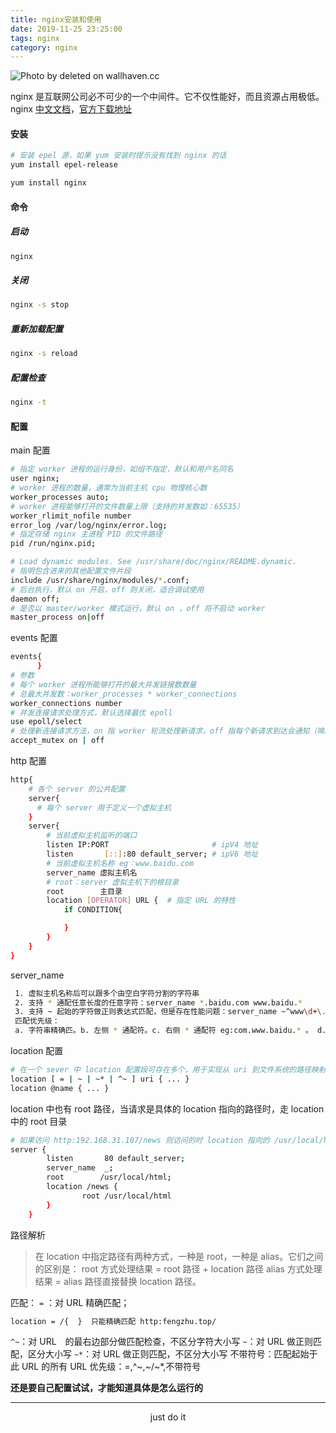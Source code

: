 ```yaml
---
title: nginx安装和使用
date: 2019-11-25 23:25:00
tags: nginx
category: nginx
---
```


![Photo by deleted on wallhaven.cc](/nginx.png)

nginx 是互联网公司必不可少的一个中间件。它不仅性能好，而且资源占用极低。nginx [中文文档](http://www.nginx.cn/doc/)，[官方下载地址](http://nginx.org/en/download.html)

<!--more-->


#### 安装

```bash
# 安装 epel 源，如果 yum 安装时提示没有找到 nginx 的话
yum install epel-release

yum install nginx
```

#### 命令

##### 启动
```bash
nginx
```
##### 关闭
```bash
nginx -s stop
```
##### 重新加载配置
```bash
nginx -s reload
```

##### 配置检查
```bash
nginx -t
```

#### 配置

main 配置

```bash
# 指定 worker 进程的运行身份，如组不指定，默认和用户名同名
user nginx;
# worker 进程的数量，通常为当前主机 cpu 物理核心数
worker_processes auto;
# worker 进程能够打开的文件数量上限（支持的并发数如：65535）
worker_rlimit_nofile number
error_log /var/log/nginx/error.log;
# 指定存储 nginx 主进程 PID 的文件路径
pid /run/nginx.pid;

# Load dynamic modules. See /usr/share/doc/nginx/README.dynamic.
# 指明包含进来的其他配置文件片段
include /usr/share/nginx/modules/*.conf;
# 后台执行，默认 on 开启，off 则关闭，适合调试使用
daemon off;
# 是否以 master/worker 模式运行，默认 on ，off 将不启动 worker
master_process on|off
```
events 配置

```bash
events{
      }
# 参数
# 每个 worker 进程所能够打开的最大并发链接数数量
# 总最大并发数：worker_processes * worker_connections
worker_connections number
# 并发连接请求处理方式，默认选择最优 epoll
use epoll/select
# 处理新连接请求方法，on 指 worker 轮流处理新请求，off 指每个新请求到达会通知（唤醒）所有 worker 进程，但是只有一个进程可以获得连接，造成‘惊群’，影响性能。
accept_mutex on | off
```
http 配置
 
```bash
http{
    # 各个 server 的公共配置
    server{
      # 每个 server 用于定义一个虚拟主机  
    }
    server{
        # 当前虚拟主机监听的端口
        listen IP:PORT                       # ipV4 地址
        listen       [::]:80 default_server; # ipV6 地址
        # 当前虚拟主机名称 eg：www.baidu.com
        server_name 虚拟主机名
        # root：server 虚拟主机下的根目录
        root        主目录
        location [OPERATOR] URL {  # 指定 URL 的特性
            if CONDITION{

            }
        }
    }
}
```
server_name

```bash
 1. 虚拟主机名称后可以跟多个由空白字符分割的字符串
 2. 支持 * 通配任意长度的任意字符：server_name *.baidu.com www.baidu.*
 3. 支持 ~ 起始的字符做正则表达式匹配，但是存在性能问题：server_name ~^www\d+\.baidu\.com$
 匹配优先级：
 a. 字符串精确匹。b. 左侧 * 通配符。c. 右侧 * 通配符 eg:com.www.baidu.* 。 d. 正则。e. defult_server
```
location 配置

```bash
# 在一个 sever 中 location 配置段可存在多个，用于实现从 uri 到文件系统的路径映射，nginx 会根据用户请求的 uri 来检查定义的所有 location,并找出一个最佳匹配进行应用。
location [ = | ~ | ~* | ^~ ] uri { ... }
location @name { ... }
```
location 中也有 root 路径，当请求是具体的 location 指向的路径时，走 location 中的 root 目录
```bash
# 如果访问 http:192.168.31.107/news 则访问的时 location 指向的 /usr/local/html/news 目录下的文件，不带路径则访问的是 server 下 root 目录下的文件
server {
        listen       80 default_server;
        server_name  _;
        root        /usr/local/html;
        location /news {
                root /usr/local/html
        }
    }
```

路径解析
> 在 location 中指定路径有两种方式，一种是 root，一种是 alias。它们之间的区别是：
> root 方式处理结果 = root 路径 + location 路径
> alias 方式处理结果 = alias 路径直接替换 location 路径。



匹配：
`=` ：对 URL 精确匹配；
```bash
location = /{  }  只能精确匹配 http:fengzhu.top/  
```
`^~`：对 URL　的最右边部分做匹配检查，不区分字符大小写
`~`：对 URL 做正则匹配，区分大小写
`~*`：对 URL 做正则匹配，不区分大小写
不带符号：匹配起始于此 URL 的所有 URL
优先级：=,^~,~/~*,不带符号

**还是要自己配置试试，才能知道具体是怎么运行的**

***

<center>just do it</center>